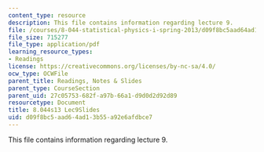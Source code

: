 ```yaml
---
content_type: resource
description: This file contains information regarding lecture 9.
file: /courses/8-044-statistical-physics-i-spring-2013/d09f8bc5aad64ad13b55a92e6afdbce7_MIT8_044S13_L9.pdf
file_size: 715277
file_type: application/pdf
learning_resource_types:
- Readings
license: https://creativecommons.org/licenses/by-nc-sa/4.0/
ocw_type: OCWFile
parent_title: Readings, Notes & Slides
parent_type: CourseSection
parent_uid: 27c05753-682f-a97b-66a1-d9d0d2d92d89
resourcetype: Document
title: 8.044s13 Lec9Slides
uid: d09f8bc5-aad6-4ad1-3b55-a92e6afdbce7
---
```

This file contains information regarding lecture 9.